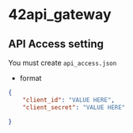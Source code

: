 # 42api_gateway

## API Access setting
You must create `api_access.json`
+ format
```json
{
	"client_id": "VALUE HERE",
	"client_secret": "VALUE HERE"

}
```
